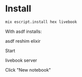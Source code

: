 # Install

```sh
mix escript.install hex livebook
```

With asdf installs:

asdf reshim elixir

Start

livebook server

Click "New notebook"
